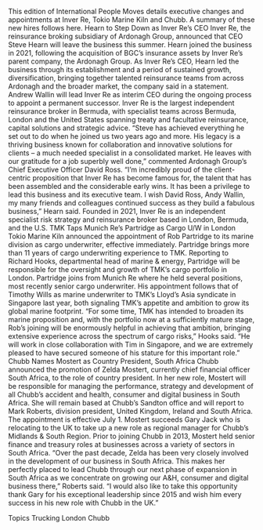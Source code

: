 This edition of International People Moves details executive changes and appointments at Inver Re, Tokio Marine Kiln and Chubb.
A summary of these new hires follows here.
Hearn to Step Down as Inver Re’s CEO
Inver Re, the reinsurance broking subsidiary of Ardonagh Group, announced that CEO Steve Hearn will leave the business this summer.
Hearn joined the business in 2021, following the acquisition of BGC’s insurance assets by Inver Re’s parent company, the Ardonagh Group.
As Inver Re’s CEO, Hearn led the business through its establishment and a period of sustained growth, diversification, bringing together talented reinsurance teams from across Ardonagh and the broader market, the company said in a statement.
Andrew Wallin will lead Inver Re as interim CEO during the ongoing process to appoint a permanent successor.
Inver Re is the largest independent reinsurance broker in Bermuda, with specialist teams across Bermuda, London and the United States spanning treaty and facultative reinsurance, capital solutions and strategic advice.
“Steve has achieved everything he set out to do when he joined us two years ago and more. His legacy is a thriving business known for collaboration and innovative solutions for clients – a much needed specialist in a consolidated market. He leaves with our gratitude for a job superbly well done,” commented Ardonagh Group’s Chief Executive Officer David Ross.
“I’m incredibly proud of the client-centric proposition that Inver Re has become famous for, the talent that has been assembled and the considerable early wins. It has been a privilege to lead this business and its executive team. I wish David Ross, Andy Wallin, my many friends and colleagues continued success as they build a fabulous business,” Hearn said.
Founded in 2021, Inver Re is an independent specialist risk strategy and reinsurance broker based in London, Bermuda, and the U.S.
TMK Taps Munich Re’s Partridge as Cargo U/W in London
Tokio Marine Kiln announced the appointment of Rob Partridge to its marine division as cargo underwriter, effective immediately.
Partridge brings more than 11 years of cargo underwriting experience to TMK. Reporting to Richard Hooks, departmental head of marine & energy, Partridge will be responsible for the oversight and growth of TMK’s cargo portfolio in London. Partridge joins from Munich Re where he held several positions, most recently senior cargo underwriter.
His appointment follows that of Timothy Wills as marine underwriter to TMK’s Lloyd’s Asia syndicate in Singapore last year, both signaling TMK’s appetite and ambition to grow its global marine footprint.
“For some time, TMK has intended to broaden its marine proposition and, with the portfolio now at a sufficiently mature stage, Rob’s joining will be enormously helpful in achieving that ambition, bringing extensive experience across the spectrum of cargo risks,” Hooks said. “He will work in close collaboration with Tim in Singapore, and we are extremely pleased to have secured someone of his stature for this important role.”
Chubb Names Mostert as Country President, South Africa
Chubb announced the promotion of Zelda Mostert, currently chief financial officer South Africa, to the role of country president.
In her new role, Mostert will be responsible for managing the performance, strategy and development of all Chubb’s accident and health, consumer and digital business in South Africa. She will remain based at Chubb’s Sandton office and will report to Mark Roberts, division president, United Kingdom, Ireland and South Africa. The appointment is effective July 1.
Mostert succeeds Gary Jack who is relocating to the UK to take up a new role as regional manager for Chubb’s Midlands & South Region.
Prior to joining Chubb in 2013, Mostert held senior finance and treasury roles at businesses across a variety of sectors in South Africa.
“Over the past decade, Zelda has been very closely involved in the development of our business in South Africa. This makes her perfectly placed to lead Chubb through our next phase of expansion in South Africa as we concentrate on growing our A&H, consumer and digital business there,” Roberts said.
“I would also like to take this opportunity thank Gary for his exceptional leadership since 2015 and wish him every success in his new role with Chubb in the UK.”

Topics
Trucking
London
Chubb
